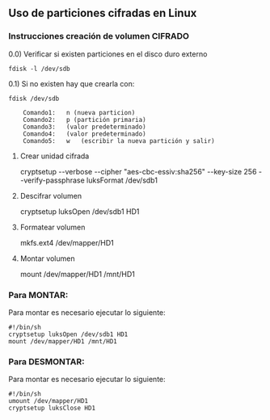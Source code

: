 ## Uso de particiones cifradas en Linux

### Instrucciones creación de volumen CIFRADO

0.0) Verificar si existen particiones en el disco duro externo

	fdisk -l /dev/sdb

0.1) Si no existen hay que crearla con:

	fdisk /dev/sdb

		Comando1:	n (nueva particion)
		Comando2:	p (partición primaria)
		Comando3:	(valor predeterminado)
		Comando4:	(valor predeterminado)
		Comando5:	w	(escribir la nueva partición y salir)

1) Crear unidad cifrada

	cryptsetup --verbose --cipher "aes-cbc-essiv:sha256" --key-size 256 --verify-passphrase luksFormat /dev/sdb1

2) Descifrar volumen

	cryptsetup luksOpen /dev/sdb1 HD1

3) Formatear volumen

	mkfs.ext4 /dev/mapper/HD1

4) Montar volumen

	mount /dev/mapper/HD1 /mnt/HD1


### Para MONTAR:

Para montar es necesario ejecutar lo siguiente:

	#!/bin/sh
	cryptsetup luksOpen /dev/sdb1 HD1
	mount /dev/mapper/HD1 /mnt/HD1


### Para DESMONTAR:

Para montar es necesario ejecutar lo siguiente:

	#!/bin/sh
	umount /dev/mapper/HD1
	cryptsetup luksClose HD1
